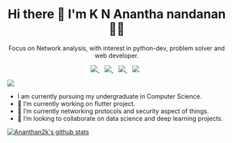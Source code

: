 

<h1 align='center'>
  Hi there 👋 I'm K N Anantha nandanan 👨‍💻
</h1>

<p align='center'>
 Focus on Network analysis, with interest in python-dev, problem solver and web developer.
</p>



<p align='center'>
  
  <a href="https://www.linkedin.com/in/k-n-anantha-nandanan-5503841a4/">
    <img src="https://img.shields.io/badge/linkedin-%230077B5.svg?&style=for-the-badge&logo=linkedin&logoColor=white" />
  </a>&nbsp;&nbsp;
  <a href="https://www.instagram.com/ananthan2k/">
    <img src="https://img.shields.io/badge/instagram-%23E4405F.svg?&style=for-the-badge&logo=instagram&logoColor=white" />        
  </a>&nbsp;&nbsp;
  <a href="https://twitter.com/Ananthan2k">
    <img src="https://img.shields.io/badge/twitter-%231DA1F2.svg?&style=for-the-badge&logo=twitter&logoColor=white" />        
  </a>&nbsp;&nbsp;
  <img src="https://img.shields.io/badge/python-%233776AB.svg?&style=flat-square&logo=python&logoColor=white" />&nbsp;&nbsp;  
</p>

<p align='center'>

![](https://komarev.com/ghpvc/?username=ananthanandanan)
- I am currently pursuing my undergraduate in Computer Science.
- 🔭 I’m currently working on flutter project.
- 🌱 I’m currently networking protocols and security aspect of things.
- 🤝 I’m looking to collaborate on data science and deep learning projects.

</p>

<p align='center'>

  [![Ananthan2k's github stats](https://github-readme-stats.vercel.app/api?username=ananthanandanan&theme=synthwave)](https://github.com/anuraghazra/github-readme-stats) 

</p>